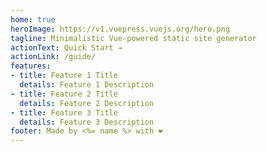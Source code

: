 ```yaml
---
home: true
heroImage: https://v1.vuepress.vuejs.org/hero.png
tagline: Minimalistic Vue-powered static site generator
actionText: Quick Start →
actionLink: /guide/
features:
- title: Feature 1 Title
  details: Feature 1 Description
- title: Feature 2 Title
  details: Feature 2 Description
- title: Feature 3 Title
  details: Feature 3 Description
footer: Made by <%= name %> with ❤️
---
```

